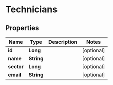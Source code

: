# Technicians

## Properties
Name | Type | Description | Notes
------------ | ------------- | ------------- | -------------
**id** | **Long** |  |  [optional]
**name** | **String** |  |  [optional]
**sector** | **Long** |  |  [optional]
**email** | **String** |  |  [optional]

